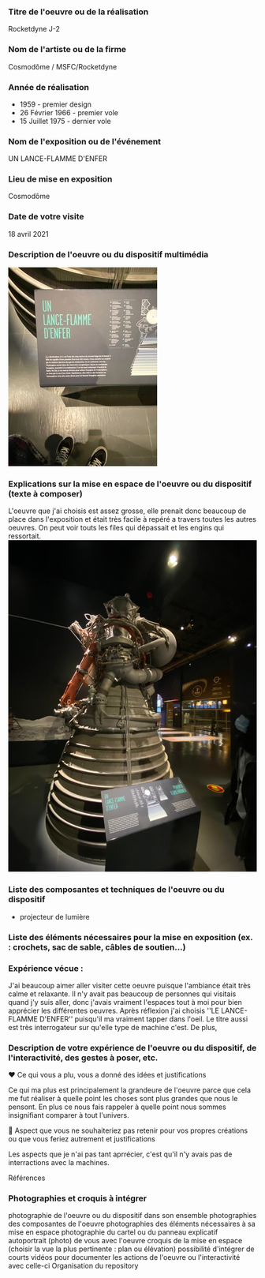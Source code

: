 
 ### Titre de l'oeuvre ou de la réalisation
 
 Rocketdyne J-2

 ### Nom de l'artiste ou de la firme
 
 Cosmodôme / MSFC/Rocketdyne

 ### Année de réalisation
 
 * 1959 - premier design
 * 26 Février 1966 - premier vole
 * 15 Juillet 1975 - dernier vole
 
 ### Nom de l'exposition ou de l'événement
 
 UN LANCE-FLAMME D'ENFER

 ### Lieu de mise en exposition
 
 Cosmodôme

 ### Date de votre visite
 
 18 avril 2021

 ### Description de l'oeuvre ou du dispositif multimédia 
 
 ![cartel](medias/cartel.jpg)

 ### Explications sur la mise en espace de l'oeuvre ou du dispositif (texte à composer)
 
 L'oeuvre que j'ai choisis est assez grosse, elle prenait donc beaucoup de place dans l'exposition et était très facile à repéré a travers toutes les autres oeuvres. On peut voir touts les files qui dépassait et les engins qui ressortait.
  ![vue_ensemble](medias/vue_ensemble.jpg)


 ### Liste des composantes et techniques de l'oeuvre ou du dispositif 
 
 * projecteur de lumière

 ### Liste des éléments nécessaires pour la mise en exposition (ex. : crochets, sac de sable, câbles de soutien...)

 ### Expérience vécue :
 
 J'ai beaucoup aimer aller visiter cette oeuvre puisque l'ambiance était très calme et relaxante. Il n'y avait pas beaucoup de personnes qui visitais quand j'y suis aller, donc j'avais vraiment l'espaces tout à moi pour bien apprécier les différentes oeuvres. Après réflexion j'ai choisis ''LE LANCE-FLAMME D'ENFER'' puisqu'il ma vraiment tapper dans l'oeil. Le titre aussi est très interrogateur sur qu'elle type de machine c'est. De plus, 

 ### Description de votre expérience de l'oeuvre ou du dispositif, de l'interactivité, des gestes à poser, etc.

 ❤️ Ce qui vous a plu, vous a donné des idées et justifications
 
 Ce qui ma plus est principalement la grandeure de l'oeuvre parce que cela me fut réaliser à quelle point les choses sont plus grandes que nous le pensont. En plus ce  nous fais rappeler à quelle point nous sommes insignifiant comparer à tout l'univers.

 🤔 Aspect que vous ne souhaiteriez pas retenir pour vos propres créations ou que vous feriez autrement et justifications

 Les aspects que je n'ai pas tant aprrécier, c'est qu'il n'y avais pas de interractions avec la machines.

 Références

### Photographies et croquis à intégrer

 photographie de l'oeuvre ou du dispositif dans son ensemble
 photographies des composantes de l'oeuvre
 photographies des éléments nécessaires à sa mise en espace
 photographie du cartel ou du panneau explicatif
 autoportrait (photo) de vous avec l'oeuvre
 croquis de la mise en espace (choisir la vue la plus pertinente : plan ou élévation)
 possibilité d'intégrer de courts vidéos pour documenter les actions de l'oeuvre ou l'interactivité avec celle-ci
Organisation du repository
